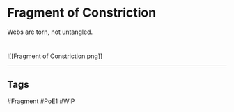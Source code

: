 # Fragment of Constriction
Webs are torn, not untangled.

#
![[Fragment of Constriction.png]]

---
## Tags
#Fragment
#PoE1 
#WiP 